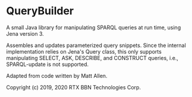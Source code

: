 # QueryBuilder

A small Java library for manipulating SPARQL queries at run time,
using Jena version 3.

Assembles and updates parameterized query snippets. Since the internal
implementation relies on Jena's Query class, this only supports
manipulating SELECT, ASK, DESCRIBE, and CONSTRUCT queries, i.e.,
SPARQL-update is not supported.

Adapted from code written by Matt Allen.

Copyright (c) 2019, 2020 RTX BBN Technologies Corp.
